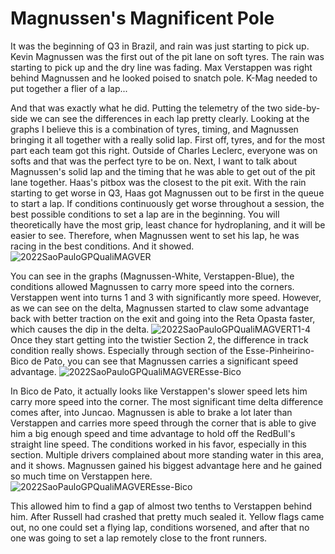 # Magnussen's Magnificent Pole
It was the beginning of Q3 in Brazil, and rain was just starting to pick up. Kevin Magnussen was the first out of the pit lane on soft tyres. The rain was starting to pick up and the dry line was fading. Max Verstappen was right behind Magnussen and he looked poised to snatch pole. K-Mag needed to put together a flier of a lap...

And that was exactly what he did. Putting the telemetry of the two side-by-side we can see the differences in each lap pretty clearly. Looking at the graphs I believe this is a combination of tyres, timing, and Magnussen bringing it all together with a really solid lap. First off, tyres, and for the most part each team got this right. Outside of Charles Leclerc, everyone was on softs and that was the perfect tyre to be on. Next, I want to talk about Magnussen's solid lap and the timing that he was able to get out of the pit lane together. Haas's pitbox was the closest to the pit exit. With the rain starting to get worse in Q3, Haas got Magnussen out to be first in the queue to start a lap. If conditions continuously get worse throughout a session, the best possible conditions to set a lap are in the beginning. You will theoretically have the most grip, least chance for hydroplaning, and it will be easier to see. Therefore, when Magnussen went to set his lap, he was racing in the best conditions. And it showed.
![2022SaoPauloGPQualiMAGVER](https://user-images.githubusercontent.com/98725594/205228812-c65c0b81-21f3-4615-be4e-85a1dd3bb6b0.png)

You can see in the graphs (Magnussen-White, Verstappen-Blue), the conditions allowed Magnussen to carry more speed into the corners. Verstappen went into turns 1 and 3 with significantly more speed. However, as we can see on the delta, Magnussen started to claw some advantage back with better traction on the exit and going into the Reta Opasta faster, which causes the dip in the delta. 
![2022SaoPauloGPQualiMAGVERT1-4](https://user-images.githubusercontent.com/98725594/205231737-1c8aea2d-9fa2-41ab-850f-1c778e7f9d36.png)
Once they start getting into the twistier Section 2, the difference in track condition really shows. Especially through section of the Esse-Pinheirino-Bico de Pato, you can see that Magnussen carries a significant speed advantage. 
![2022SaoPauloGPQualiMAGVEREsse-Bico](https://user-images.githubusercontent.com/98725594/205231964-d3892e81-df26-417d-9d37-596234621e24.png)

In Bico de Pato, it actually looks like Verstappen's slower speed lets him carry more speed into the corner. The most significant time delta difference comes after, into Juncao. Magnussen is able to brake a lot later than Verstappen and carries more speed through the corner that is able to give him a big enough speed and time advantage to hold off the RedBull's straight line speed. The conditions worked in his favor, especially in this section. Multiple drivers complained about more standing water in this area, and it shows. Magnussen gained his biggest advantage here and he gained so much time on Verstappen here.
![2022SaoPauloGPQualiMAGVEREsse-Bico](https://user-images.githubusercontent.com/98725594/205232165-5d706510-c277-4755-a2bb-0f884aaf6a37.png)

This allowed him to find a gap of almost two tenths to Verstappen behind him. After Russell had crashed that pretty much sealed it. Yellow flags came out, no one could set a flying lap, conditions worsened, and after that no one was going to set a lap remotely close to the front runners. 
